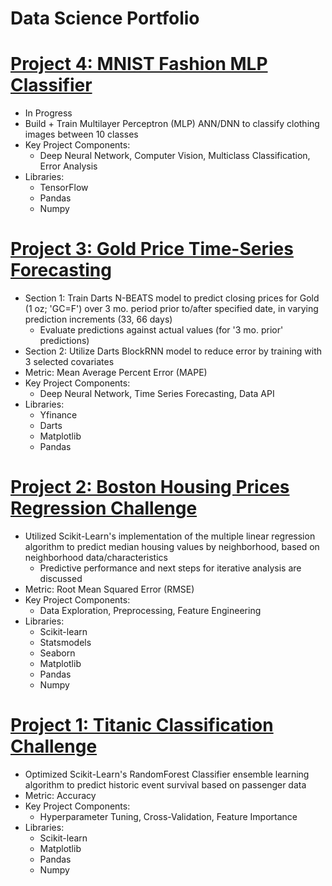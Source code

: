 # Data Science Portfolio

# [Project 4: MNIST Fashion MLP Classifier](https://github.com/DomS1080/Data-Science/blob/main/Projects/Deep%20Neural%20Network/f-MNIST%20Classification/F-MNIST%20Tensorflow%20MLP.ipynb)
   - In Progress
   - Build + Train Multilayer Perceptron (MLP) ANN/DNN to classify clothing images between 10 classes
   - Key Project Components:
     * Deep Neural Network, Computer Vision, Multiclass Classification, Error Analysis
   - Libraries:
     * TensorFlow
     * Pandas
     * Numpy

# [Project 3: Gold Price Time-Series Forecasting](https://github.com/DomS1080/Data-Science/blob/main/Projects/Supervised%20Learning/Gold%20Futures%20Time%20Series%20Forecasting/Gold%20Darts%20N-BEATS%20BlockRNN.ipynb)
   - Section 1: Train Darts N-BEATS model to predict closing prices for Gold (1 oz; 'GC=F') over 3 mo. period prior to/after specified date, in varying prediction increments (33, 66 days)
     * Evaluate predictions against actual values (for '3 mo. prior' predictions)
   - Section 2: Utilize Darts BlockRNN model to reduce error by training with 3 selected covariates
   - Metric: Mean Average Percent Error (MAPE)
   - Key Project Components:
     * Deep Neural Network, Time Series Forecasting, Data API
   - Libraries:
     * Yfinance
     * Darts
     * Matplotlib
     * Pandas

# [Project 2: Boston Housing Prices Regression Challenge](https://github.com/DomS1080/Data-Science/blob/main/Projects/Supervised%20Learning/Boston%20Housing%20Prices%20Regression/Boston%20Multiple%20Linear%20Regression.ipynb)
   - Utilized Scikit-Learn's implementation of the multiple linear regression algorithm to predict median housing values by neighborhood, based on neighborhood data/characteristics
     * Predictive performance and next steps for iterative analysis are discussed
   - Metric: Root Mean Squared Error (RMSE)
   - Key Project Components:
     * Data Exploration, Preprocessing, Feature Engineering
   - Libraries:
     * Scikit-learn
     * Statsmodels
     * Seaborn
     * Matplotlib
     * Pandas
     * Numpy

# [Project 1: Titanic Classification Challenge](https://github.com/DomS1080/Data-Science/blob/main/Projects/Supervised%20Learning/Titanic%20Classification/Titanic%20RandomForest%20Classifier%20Ensemble.ipynb)
   - Optimized Scikit-Learn's RandomForest Classifier ensemble learning algorithm to predict historic event survival based on passenger data
   - Metric: Accuracy
   - Key Project Components:
     * Hyperparameter Tuning, Cross-Validation, Feature Importance
   - Libraries:
     * Scikit-learn
     * Matplotlib
     * Pandas
     * Numpy
